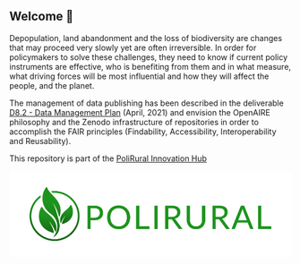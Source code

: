 ## Welcome 👋

Depopulation, land abandonment and the loss of biodiversity are changes that may proceed very slowly yet are often irreversible.
In order for policymakers to solve these challenges, they need to know if current policy instruments are effective, who is benefiting from them and in what measure, what driving forces will be most influential and how they will affect the people, and the planet.

The management of data publishing has been described in the deliverable [D8.2 - Data Management Plan](https://polirural.eu/wp-content/uploads/2021/11/D8.2..pdf) (April, 2021) and envision the OpenAIRE philosophy and the Zenodo infrastructure of repositories in order to accomplish the FAIR principles (Findability, Accessibility, Interoperability and Reusability).

This repository is part of the [PoliRural Innovation Hub](https://hub.polirural.eu/)

![Polirural](/profile/logo_polirural.png)
